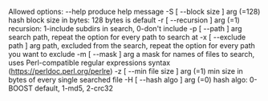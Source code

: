 Allowed options:
  --help                          produce help message
  -S [ --block size ] arg (=128)  hash block size in bytes: 128 bytes is 
                                  default
  -r [ --recursion ] arg (=1)     recursion: 1-include subdirs in search, 
                                  0-don't include
  -p [ --path ] arg               search path, repeat the option for every path
                                  to search at
  -x [ --exclude path ] arg       path, excluded from the search, repeat the 
                                  option for every path you want to exclude
  -m [ --mask ] arg               a mask for names of files to search, uses 
                                  Perl-compatible regular expressions  syntax 
                                  (https://perldoc.perl.org/perlre)
  -z [ --min file size ] arg (=1) min size in bytes of every single searched 
                                  file
  -H [ --hash algo ] arg (=0)     hash algo: 0-BOOST default, 1-md5, 2-crc32